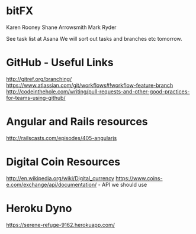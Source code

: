 bitFX
=====

Karen Rooney
Shane Arrowsmith
Mark Ryder

See task list at Asana
We will sort out tasks and branches etc tomorrow.

GitHub - Useful Links
=====================

http://gitref.org/branching/
https://www.atlassian.com/git/workflows#!workflow-feature-branch
http://codeinthehole.com/writing/pull-requests-and-other-good-practices-for-teams-using-github/

Angular and Rails resources
============================
http://railscasts.com/episodes/405-angularjs

Digital Coin Resources
=======================
http://en.wikipedia.org/wiki/Digital_currency
https://www.coins-e.com/exchange/api/documentation/ - API we should use

Heroku Dyno
=============
https://serene-refuge-9162.herokuapp.com/

